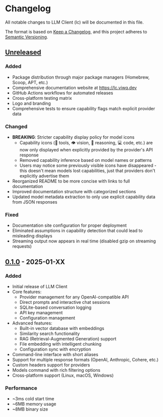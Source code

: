 # Changelog

All notable changes to LLM Client (lc) will be documented in this file.

The format is based on [Keep a Changelog](https://keepachangelog.com/en/1.0.0/),
and this project adheres to [Semantic Versioning](https://semver.org/spec/v2.0.0.html).

## [Unreleased]

### Added
- Package distribution through major package managers (Homebrew, Scoop, APT, etc.)
- Comprehensive documentation website at https://lc.viwq.dev
- GitHub Actions workflows for automated releases
- Cross-platform testing matrix
- Logo and branding
- Comprehensive tests to ensure capability flags match explicit provider data

### Changed
- **BREAKING**: Stricter capability display policy for model icons
  - Capability icons (🔧 tools, 👁 vision, 🧠 reasoning, 💻 code, etc.) are now only displayed when explicitly provided by the provider's API response
  - Removed capability inference based on model names or patterns
  - Users may notice some previously visible icons have disappeared - this doesn't mean models lost capabilities, just that providers don't explicitly advertise them
- Reorganized README to be more concise with links to full documentation
- Improved documentation structure with categorized sections
- Updated model metadata extraction to only use explicit capability data from JSON responses

### Fixed
- Documentation site configuration for proper deployment
- Eliminated assumptions in capability detection that could lead to misleading displays
- Streaming output now appears in real time (disabled gzip on streaming requests)

## [0.1.0] - 2025-01-XX

### Added
- Initial release of LLM Client
- Core features:
  - Provider management for any OpenAI-compatible API
  - Direct prompts and interactive chat sessions
  - SQLite-based conversation logging
  - API key management
  - Configuration management
- Advanced features:
  - Built-in vector database with embeddings
  - Similarity search functionality
  - RAG (Retrieval-Augmented Generation) support
  - File embedding with intelligent chunking
  - Configuration sync with encryption
- Command-line interface with short aliases
- Support for multiple response formats (OpenAI, Anthropic, Cohere, etc.)
- Custom headers support for providers
- Models command with rich filtering options
- Cross-platform support (Linux, macOS, Windows)

### Performance
- ~3ms cold start time
- ~6MB memory usage
- ~8MB binary size

[Unreleased]: https://github.com/rajashekar/lc/compare/v0.1.0...HEAD
[0.1.0]: https://github.com/rajashekar/lc/releases/tag/v0.1.0
